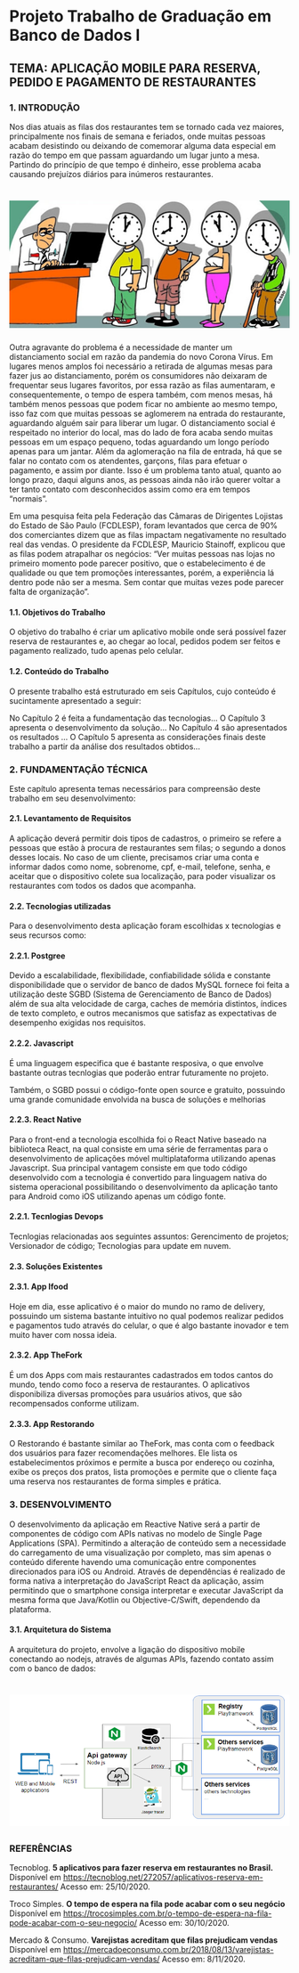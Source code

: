 # Projeto Trabalho de Graduação em Banco de Dados I

## TEMA: APLICAÇÃO MOBILE PARA RESERVA, PEDIDO E PAGAMENTO DE RESTAURANTES

### 1. INTRODUÇÃO
Nos dias atuais as filas dos restaurantes tem se tornado cada vez maiores, principalmente nos finais de semana e feriados, onde muitas pessoas acabam desistindo ou deixando de comemorar alguma data especial em razão do tempo em que passam aguardando um lugar junto a mesa. Partindo do princípio de que tempo é dinheiro, esse problema acaba causando prejuízos diários para inúmeros restaurantes.

<h1 align="center">
<img alt="Gobarber" src="./img/fila.jpg" />
</h1>

Outra agravante do problema é a necessidade de manter um distanciamento social em razão da pandemia do novo Corona Vírus. Em lugares menos amplos foi necessário a retirada de algumas mesas para fazer jus ao distanciamento, porém os consumidores não deixaram de frequentar seus lugares favoritos, por essa razão as filas aumentaram, e consequentemente, o tempo de espera também, com menos mesas, há também menos pessoas que podem ficar no ambiente ao mesmo tempo, isso faz com que muitas pessoas se aglomerem na entrada do restaurante, aguardando alguém sair para liberar um lugar. O distanciamento social é respeitado no interior do local, mas do lado de fora acaba sendo muitas pessoas em um espaço pequeno, todas aguardando um longo período apenas para um jantar.
Além da aglomeração na fila de entrada, há que se falar no contato com os atendentes, garçons, filas para efetuar o pagamento, e assim por diante. Isso é um problema tanto atual, quanto ao longo prazo, daqui alguns anos, as pessoas ainda não irão querer voltar a ter tanto contato com desconhecidos assim como era em tempos “normais”.

Em uma pesquisa feita pela Federação das Câmaras de Dirigentes Lojistas do Estado de São Paulo (FCDLESP), foram levantados que cerca de 90% dos comerciantes dizem que as filas impactam negativamente no resultado real das vendas. O presidente da FCDLESP, Mauricio Stainoff, explicou que as filas podem atrapalhar os negócios: “Ver muitas pessoas nas lojas no primeiro momento pode parecer positivo, que o estabelecimento é de qualidade ou que tem promoções interessantes, porém, a experiência lá dentro pode não ser a mesma. Sem contar que muitas vezes pode parecer falta de organização”. 

#### 1.1. Objetivos do Trabalho 
O objetivo do trabalho é criar um aplicativo mobile onde será possível fazer reserva de restaurantes e, ao chegar ao local, pedidos podem ser feitos e pagamento realizado, tudo apenas pelo celular. 

#### 1.2. Conteúdo do Trabalho
O presente trabalho está estruturado em seis Capítulos, cujo conteúdo é sucintamente apresentado a seguir:

No Capítulo 2 é feita a fundamentação das tecnologias...
O Capítulo 3 apresenta o desenvolvimento da solução...
No Capítulo 4 são apresentados os resultados ...
O Capítulo 5 apresenta as considerações finais deste trabalho a partir da análise dos resultados obtidos...

### 2.	FUNDAMENTAÇÃO TÉCNICA
Este capítulo apresenta temas necessários para compreensão deste trabalho em seu desenvolvimento: 

#### 2.1. Levantamento de Requisitos
A aplicação deverá permitir dois tipos de cadastros, o primeiro se refere a pessoas que estão à procura de restaurantes sem filas; o segundo a donos desses locais.
No caso de um cliente, precisamos criar uma conta e informar dados como nome, sobrenome, cpf, e-mail, telefone, senha, e aceitar que o dispositivo colete sua localização, para poder visualizar os restaurantes com todos os dados que acompanha. 

#### 2.2.	Tecnologias utilizadas
Para o desenvolvimento desta aplicação foram escolhidas x tecnologias e seus recursos como:

#### 2.2.1.	Postgree
Devido a escalabilidade, flexibilidade, confiabilidade sólida e constante disponibilidade que o servidor de banco de dados MySQL fornece foi feita a utilização deste SGBD (Sistema de Gerenciamento de Banco de Dados) além de sua alta velocidade de carga, caches de memória distintos, índices de texto completo, e outros mecanismos que satisfaz as expectativas de desempenho exigidas nos requisitos.

#### 2.2.2.	Javascript
É uma linguagem especifica que é bastante resposiva, o que envolve bastante outras tecnlogias que poderão entrar futuramente no projeto.

Também, o SGBD possui o código-fonte open source e gratuito, possuindo uma grande comunidade envolvida na busca de soluções e melhorias

#### 2.2.3. React Native
Para o front-end a tecnologia escolhida foi o React Native baseado na biblioteca React, na qual consiste em uma série de ferramentas para o desenvolvimento de aplicações móvel multiplataforma utilizando apenas Javascript. Sua principal vantagem consiste em que todo código desenvolvido com a tecnologia é convertido para linguagem nativa do sistema operacional possibilitando o desenvolvimento da aplicação tanto para Android como iOS utilizando apenas um código fonte.

#### 2.2.1.	Tecnlogias Devops
Tecnlogias relacionadas aos seguintes assuntos:
Gerencimento de projetos;
Versionador de código;
Tecnologias para update em nuvem.

#### 2.3.	Soluções Existentes

#### 2.3.1.	App Ifood
Hoje em dia, esse aplicativo é o maior do mundo no ramo de delivery, possuindo um sistema bastante intuitivo no qual podemos realizar pedidos e pagamentos tudo através do celular, o que é algo bastante inovador e tem muito haver com nossa ideia.

#### 2.3.2.	App TheFork
É um dos Apps com mais restaurantes cadastrados em todos cantos do mundo, tendo como foco a reserva de restaurantes. O aplicativos disponibiliza diversas promoções para usuários ativos, que são recompensados conforme utilizam.

#### 2.3.3.	App Restorando
O Restorando é bastante similar ao TheFork, mas conta com o feedback dos usuários para fazer recomendações melhores. Ele lista os estabelecimentos próximos e permite a busca por endereço ou cozinha, exibe os preços dos pratos, lista promoções e permite que o cliente faça uma reserva nos restaurantes de forma simples e prática.

### 3. DESENVOLVIMENTO

O desenvolvimento da aplicação em Reactive Native será a partir de componentes de código com APIs nativas no modelo de Single Page Applications (SPA). Permitindo a alteração de conteúdo sem a necessidade do carregamento de uma visualização por completo, mas sim apenas o conteúdo diferente havendo uma comunicação entre componentes direcionados para iOS ou Android. Através de dependências é realizado de forma nativa a interpretação do JavaScript React da aplicação, assim permitindo que o smartphone consiga interpretar e executar JavaScript da mesma forma que Java/Kotlin ou Objective-C/Swift, dependendo da plataforma.

#### 3.1. Arquitetura do Sistema

A arquitetura do projeto, envolve a ligação do dispositivo mobile conectando ao nodejs, através de algumas APIs, fazendo contato assim com o banco de dados:

<h1 align="center">
<img alt="Gobarber" src="./img/Imagem Arquitetura.png" />
</h1>


### REFERÊNCIAS

Tecnoblog. <b>5 aplicativos para fazer reserva em restaurantes no Brasil.</b> Disponível em https://tecnoblog.net/272057/aplicativos-reserva-em-restaurantes/ Acesso em: 25/10/2020.

Troco Simples. <b>O tempo de espera na fila pode acabar com o seu negócio</b> Disponível em https://trocosimples.com.br/o-tempo-de-espera-na-fila-pode-acabar-com-o-seu-negocio/ Acesso em: 30/10/2020.

Mercado & Consumo. <b>Varejistas acreditam que filas prejudicam vendas</b> Disponível em https://mercadoeconsumo.com.br/2018/08/13/varejistas-acreditam-que-filas-prejudicam-vendas/ Acesso em: 8/11/2020.
